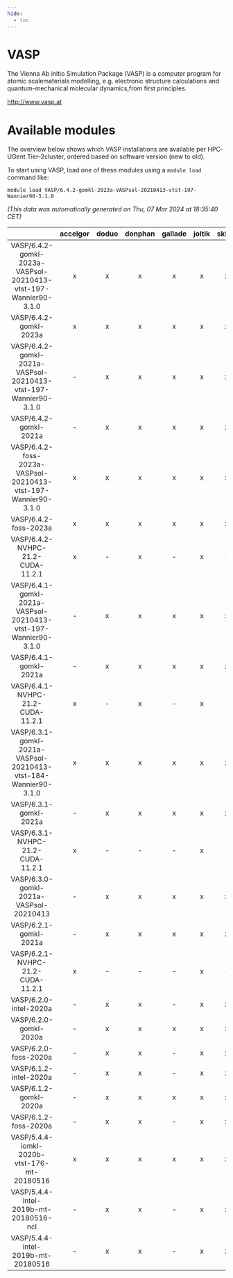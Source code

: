 ```yaml
---
hide:
  - toc
---
```


VASP
====


The Vienna Ab initio Simulation Package (VASP) is a computer program for atomic scalematerials modelling, e.g. electronic structure calculations and quantum-mechanical molecular dynamics,from first principles.

http://www.vasp.at
# Available modules


The overview below shows which VASP installations are available per HPC-UGent Tier-2cluster, ordered based on software version (new to old).

To start using VASP, load one of these modules using a `module load` command like:

```shell
module load VASP/6.4.2-gomkl-2023a-VASPsol-20210413-vtst-197-Wannier90-3.1.0
```

*(This data was automatically generated on Thu, 07 Mar 2024 at 18:35:40 CET)*  

| |accelgor|doduo|donphan|gallade|joltik|skitty|
| :---: | :---: | :---: | :---: | :---: | :---: | :---: |
|VASP/6.4.2-gomkl-2023a-VASPsol-20210413-vtst-197-Wannier90-3.1.0|x|x|x|x|x|x|
|VASP/6.4.2-gomkl-2023a|x|x|x|x|x|x|
|VASP/6.4.2-gomkl-2021a-VASPsol-20210413-vtst-197-Wannier90-3.1.0|-|x|x|x|x|x|
|VASP/6.4.2-gomkl-2021a|-|x|x|x|x|x|
|VASP/6.4.2-foss-2023a-VASPsol-20210413-vtst-197-Wannier90-3.1.0|x|x|x|x|x|x|
|VASP/6.4.2-foss-2023a|x|x|x|x|x|x|
|VASP/6.4.2-NVHPC-21.2-CUDA-11.2.1|x|-|x|-|x|-|
|VASP/6.4.1-gomkl-2021a-VASPsol-20210413-vtst-197-Wannier90-3.1.0|-|x|x|x|x|x|
|VASP/6.4.1-gomkl-2021a|-|x|x|x|x|x|
|VASP/6.4.1-NVHPC-21.2-CUDA-11.2.1|x|-|x|-|x|-|
|VASP/6.3.1-gomkl-2021a-VASPsol-20210413-vtst-184-Wannier90-3.1.0|x|x|x|x|x|x|
|VASP/6.3.1-gomkl-2021a|-|x|x|x|x|x|
|VASP/6.3.1-NVHPC-21.2-CUDA-11.2.1|x|-|-|-|x|-|
|VASP/6.3.0-gomkl-2021a-VASPsol-20210413|-|x|x|x|x|x|
|VASP/6.2.1-gomkl-2021a|-|x|x|x|x|x|
|VASP/6.2.1-NVHPC-21.2-CUDA-11.2.1|x|-|-|-|x|-|
|VASP/6.2.0-intel-2020a|-|x|x|-|x|x|
|VASP/6.2.0-gomkl-2020a|-|x|x|x|x|x|
|VASP/6.2.0-foss-2020a|-|x|x|-|x|x|
|VASP/6.1.2-intel-2020a|-|x|x|-|x|x|
|VASP/6.1.2-gomkl-2020a|-|x|x|x|x|x|
|VASP/6.1.2-foss-2020a|-|x|x|-|x|x|
|VASP/5.4.4-iomkl-2020b-vtst-176-mt-20180516|x|x|x|x|x|x|
|VASP/5.4.4-intel-2019b-mt-20180516-ncl|-|x|x|-|x|x|
|VASP/5.4.4-intel-2019b-mt-20180516|-|x|x|-|x|x|

